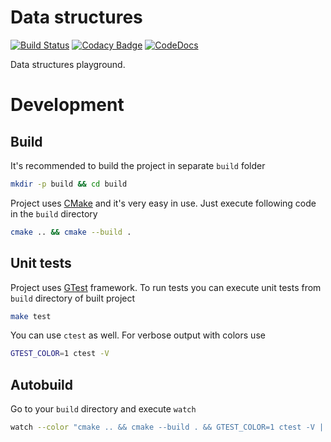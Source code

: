 # Data structures

[![Build Status](https://api.travis-ci.org/char-lie/data_structures.svg?branch=master)](https://travis-ci.org/char-lie/data_structures)
[![Codacy Badge](https://api.codacy.com/project/badge/Grade/e7d30b3feb73477c8fc5219677042ca5)](https://www.codacy.com/app/char-lie/data_structures?utm_source=github.com&amp;utm_medium=referral&amp;utm_content=char-lie/data_structures&amp;utm_campaign=Badge_Grade)
[![CodeDocs](https://codedocs.xyz/char-lie/data_structures.svg)](https://codedocs.xyz/char-lie/data_structures/)

Data structures playground.

# Development

## Build

It's recommended to build the project in separate `build` folder

```bash
mkdir -p build && cd build
```

Project uses [CMake](https://cmake.org/) and it's very easy in use.
Just execute following code in the `build` directory

```bash
cmake .. && cmake --build .
```

## Unit tests

Project uses [GTest](https://github.com/google/googletest) framework.
To run tests you can execute unit tests from `build` directory of built project

```bash
make test
```

You can use `ctest` as well.
For verbose output with colors use

```bash
GTEST_COLOR=1 ctest -V
```

## Autobuild

Go to your `build` directory and execute `watch`

```bash
watch --color "cmake .. && cmake --build . && GTEST_COLOR=1 ctest -V | tail"
```
